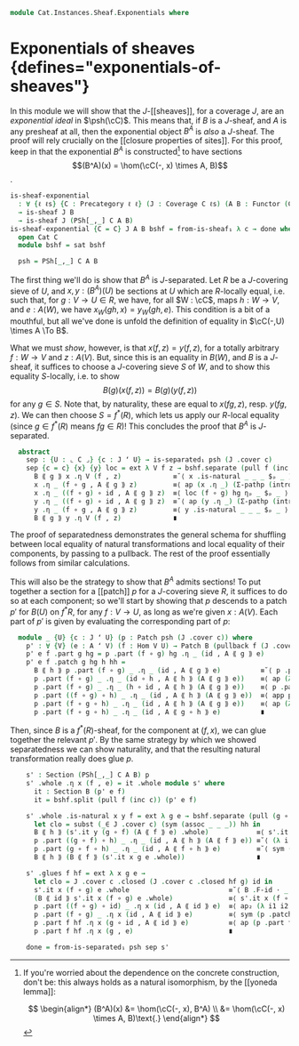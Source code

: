 <!--
```agda
open import Cat.Instances.Presheaf.Exponentials
open import Cat.Diagram.Sieve
open import Cat.Functor.Base
open import Cat.Site.Closure
open import Cat.Site.Base
open import Cat.Prelude

import Cat.Functor.Reasoning.Presheaf as PSh
import Cat.Reasoning as Cat

open Functor
open _=>_
```
-->

```agda
module Cat.Instances.Sheaf.Exponentials where
```

# Exponentials of sheaves {defines="exponentials-of-sheaves"}

In this module we will show that the $J$-[[sheaves]], for a coverage
$J$, are an *exponential ideal* in $\psh(\cC)$. This means that, if $B$
is a $J$-sheaf, and $A$ is any presheaf at all, then the exponential
object $B^A$ is *also* a $J$-sheaf. The proof will rely crucially on the
[[closure properties of sites]]. For this proof, keep in that the
exponential $B^A$ is constructed[^yoneda] to have sections $$(B^A)(x) =
\hom(\cC(-, x) \times A, B)$$.

[^yoneda]:
    If you're worried about the dependence on the concrete construction,
    don't be: this always holds as a natural isomorphism, by the
    [[yoneda lemma]]:

    $$
    \begin{align*}
    (B^A)(x) &= \hom(\cC(-, x), B^A) \\
             &= \hom(\cC(-, x) \times A, B)\text{.}
    \end{align*}
    $$

```agda
is-sheaf-exponential
  : ∀ {ℓ ℓs} {C : Precategory ℓ ℓ} (J : Coverage C ℓs) (A B : Functor (C ^op) (Sets ℓ))
  → is-sheaf J B
  → is-sheaf J (PSh[_,_] C A B)
is-sheaf-exponential {C = C} J A B bshf = from-is-sheaf₁ λ c → done where
  open Cat C
  module bshf = sat bshf

  psh = PSh[_,_] C A B
```

The first thing we'll do is show that $B^A$ is $J$-separated. Let $R$ be
a $J$-covering sieve of $U$, and $x, y : (B^A)(U)$ be sections at $U$
which are $R$-locally equal, i.e. such that, for $g : V \to U \in R$, we
have, for all $W : \cC$, maps $h : W \to V$, and $e : A(W)$, we have
$x_W(gh, x) = y_W(gh, e)$. This condition is a bit of a mouthful, but
all we've done is unfold the definition of equality in $\cC(-,U) \times
A \To B$.

What we must *show*, however, is that $x(f,z) = y(f,z)$, for a totally
arbitrary $f : W \to V$ and $z : A(V)$. But, since this is an equality
in $B(W)$, and $B$ is a $J$-sheaf, it suffices to choose a $J$-covering
sieve $S$ of $W$, and to show this equality $S$-locally, i.e. to show
$$
B(g)(x(f, z)) = B(g)(y(f, z))
$$
for any $g \in S$. Note that, by naturality, these are equal to $x(fg,
z)$, resp. $y(fg, z)$. We can then choose $S = f^*(R)$, which lets us
apply our $R$-local equality (since $g \in f^*(R)$ means $fg \in R$)!
This concludes the proof that $B^A$ is $J$-separated.

```agda
  abstract
    sep : {U : ⌞ C ⌟} {c : J ʻ U} → is-separated₁ psh (J .cover c)
    sep {c = c} {x} {y} loc = ext λ V f z → bshf.separate (pull f (inc c)) λ g hg →
      B ⟪ g ⟫ x .η V (f , z)             ≡˘⟨ x .is-natural _ _ _ $ₚ _ ⟩
      x .η _ (f ∘ g , A ⟪ g ⟫ z)         ≡⟨ ap (x .η _) (Σ-pathp (intror refl) refl) ⟩
      x .η _ ((f ∘ g) ∘ id , A ⟪ g ⟫ z)  ≡⟨ loc (f ∘ g) hg ηₚ _ $ₚ _ ⟩
      y .η _ ((f ∘ g) ∘ id , A ⟪ g ⟫ z)  ≡˘⟨ ap (y .η _) (Σ-pathp (intror refl) refl) ⟩
      y .η _ (f ∘ g , A ⟪ g ⟫ z)         ≡⟨ y .is-natural _ _ _ $ₚ _ ⟩
      B ⟪ g ⟫ y .η V (f , z)             ∎
```

The proof of separatedness demonstrates the general schema for shuffling
between local equality of natural transformations and local equality of
their components, by passing to a pullback. The rest of the proof
essentially follows from similar calculations.

This will also be the strategy to show that $B^A$ admits sections!  To
put together a section for a [[patch]] $p$ for a $J$-covering sieve $R$,
it suffices to do so at each component; so we'll start by showing that
$p$ descends to a patch $p'$ for $B(U)$ on $f^*R$, for any $f : V \to
U$, as long as we're given $x : A(V)$. Each part of $p'$ is given by
evaluating the corresponding part of $p$:

```agda
  module _ {U} {c : J ʻ U} (p : Patch psh (J .cover c)) where
    p' : ∀ {V} (e : A ʻ V) (f : Hom V U) → Patch B (pullback f (J .cover c))
    p' e f .part g hg = p .part (f ∘ g) hg .η _ (id , A ⟪ g ⟫ e)
    p' e f .patch g hg h hh =
      B ⟪ h ⟫ p .part (f ∘ g) _ .η _ (id , A ⟪ g ⟫ e)          ≡˘⟨ p .part (f ∘ g) hg .is-natural _ _ _ $ₚ (id , A ⟪ g ⟫ e) ⟩
      p .part (f ∘ g) _ .η _ (id ∘ h , A ⟪ h ⟫ (A ⟪ g ⟫ e))    ≡⟨ ap (λ it → p .part (f ∘ g) hg .η _ (it , A ⟪ h ⟫ (A ⟪ g ⟫ e))) id-comm-sym ⟩
      p .part (f ∘ g) _ .η _ (h ∘ id , A ⟪ h ⟫ (A ⟪ g ⟫ e))    ≡⟨ p .patch (f ∘ g) hg h (subst (_∈ J .cover c) (assoc _ _ _) hh) ηₚ _ $ₚ (id , _) ⟩
      p .part ((f ∘ g) ∘ h) _ .η _ (id , A ⟪ h ⟫ (A ⟪ g ⟫ e))  ≡⟨ app p (sym (assoc f g h)) ηₚ _ $ₚ _ ⟩
      p .part (f ∘ g ∘ h) _ .η _ (id , A ⟪ h ⟫ (A ⟪ g ⟫ e))    ≡⟨ ap (λ e → p .part (f ∘ g ∘ h) hh .η _ (id , e)) (sym (A .F-∘ _ _ · _)) ⟩
      p .part (f ∘ g ∘ h) _ .η _ (id , A ⟪ g ∘ h ⟫ e)          ∎
```

Then, since $B$ is a $f^*(R)$-sheaf, for the component at $(f, x)$, we
can glue together the relevant $p'$. By the same strategy by which we
showed separatedness we can show naturality, and that the resulting
natural transformation really does glue $p$.

```agda
    s' : Section (PSh[_,_] C A B) p
    s' .whole .η x (f , e) = it .whole module s' where
      it : Section B (p' e f)
      it = bshf.split (pull f (inc c)) (p' e f)

    s' .whole .is-natural x y f = ext λ g e → bshf.separate (pull (g ∘ f) (inc c)) λ h hh →
      let clo = subst (_∈ J .cover c) (sym (assoc _ _ _)) hh in
      B ⟪ h ⟫ (s'.it y (g ∘ f) (A ⟪ f ⟫ e) .whole)            ≡⟨ s'.it y (g ∘ f) (A ⟪ f ⟫ e) .glues _ hh ⟩
      p .part ((g ∘ f) ∘ h) _ .η _ (id , A ⟪ h ⟫ (A ⟪ f ⟫ e)) ≡˘⟨ (λ i → p .part (assoc g f h i) (coe1→i (λ i → assoc g f h i ∈ J .cover c) i hh) .η _ (id , A .F-∘ h f i e)) ⟩
      p .part (g ∘ f ∘ h) _ .η _ (id , A ⟪ f ∘ h ⟫ e)         ≡˘⟨ sym (B .F-∘ _ _ · _) ∙ s'.it x g e .glues (f ∘ h) clo ⟩
      B ⟪ h ⟫ (B ⟪ f ⟫ (s'.it x g e .whole))                  ∎

    s' .glues f hf = ext λ x g e →
      let clo = J .cover c .closed (J .cover c .closed hf g) id in
      s'.it x (f ∘ g) e .whole                         ≡˘⟨ B .F-id · _ ⟩
      (B ⟪ id ⟫ s'.it x (f ∘ g) e .whole)              ≡⟨ s'.it x (f ∘ g) e .glues id clo ⟩
      p .part ((f ∘ g) ∘ id) _ .η x (id , A ⟪ id ⟫ e)  ≡⟨ ap₂ (λ i1 i2 → p .part i1 i2 .η x (id , A ⟪ id ⟫ e)) (idr (f ∘ g)) prop! ⟩
      p .part (f ∘ g) _ .η x (id , A ⟪ id ⟫ e)         ≡⟨ sym (p .patch f hf g (J .cover c .closed hf g) ηₚ _ $ₚ (id , A ⟪ id ⟫ e)) ⟩
      p .part f hf .η x (g ∘ id , A ⟪ id ⟫ e)          ≡⟨ ap (p .part f hf .η x) (Σ-pathp (idr g) (A .F-id · _)) ⟩
      p .part f hf .η x (g , e)                        ∎

    done = from-is-separated₁ psh sep s'
```
